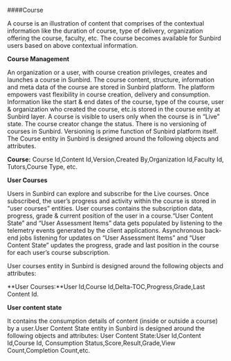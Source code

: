 
####Course

A course is an illustration of content that comprises of the contextual information like the duration of course, type of delivery, organization offering the course, faculty, etc. The course becomes available for Sunbird users based on above contextual information.
 
**Course Management**

An organization or a user, with course creation privileges, creates and launches a course in Sunbird. 
The course content, structure, information and meta data of the course are stored in Sunbird platform. The platform empowers vast flexibility in course creation, delivery and consumption. Information like the start & end dates of the course, type of the course, user & organization who created the course, etc.is stored in the course entity at Sunbird layer. A course is visible to users only when the course is in “Live” state. The course creator change the status. There is no versioning of courses in Sunbird. Versioning is prime function of Sunbird platform itself.
The Course entity in Sunbird is designed around the following objects and attributes.

**Course:** Course Id,Content Id,Version,Created By,Organization Id,Faculty Id, Tutors,Course Type, etc.

**User Courses** 

Users in Sunbird can explore and subscribe for the Live courses. Once subscribed, the user’s progress and activity within the course is stored in “user courses” entities. User courses contains the subscription data, progress, grade & current position of the user in a course.“User Content State” and “User Assessment Items” data gets populated by listening to the telemetry events generated by the client applications. Asynchronous back-end jobs listening for updates on “User Assessment Items” and “User Content State” updates the progress, grade and last position in the course for each user’s course subscription.

User courses entity in Sunbird is designed around the following objects and attributes:

**User Courses:**User Id,Course Id,Delta-TOC,Progress,Grade,Last Content Id.

**User content state**

It contains the consumption details of content (inside or outside a course) by a user.User Content State entity in Sunbird is designed around the following objects and attributes: 
User Content State:User Id,Content Id,Course Id, Consumption Status,Score,Result,Grade,View Count,Completion Count,etc.

